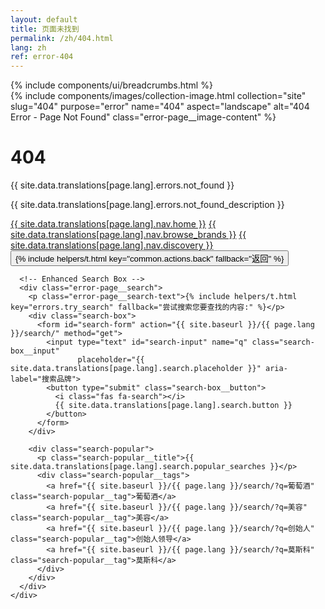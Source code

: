 ```yaml
---
layout: default
title: 页面未找到
permalink: /zh/404.html
lang: zh
ref: error-404
---
```


<div class="panel panel--light">
  <div class="panel__content">
    {% include components/ui/breadcrumbs.html %}
    <div class="error-page">
      <div class="error-page__image">
        {% include components/images/collection-image.html
           collection="site"
           slug="404"
           purpose="error"
           name="404"
           aspect="landscape"
           alt="404 Error - Page Not Found"
           class="error-page__image-content" %}
      </div>
      <h1 class="error-page__title">404</h1>
      <p class="error-page__message">{{ site.data.translations[page.lang].errors.not_found }}</p>
      <p class="error-page__description">{{ site.data.translations[page.lang].errors.not_found_description }}</p>
      <div class="error-page__actions">
        <a href="/{{ page.lang }}/" class="btn btn--primary">{{ site.data.translations[page.lang].nav.home }}</a>
        <a href="/{{ page.lang }}/brands/" class="btn btn--outline">{{ site.data.translations[page.lang].nav.browse_brands }}</a>
        <a href="/{{ page.lang }}/discovery/" class="btn btn--outline">{{ site.data.translations[page.lang].nav.discovery }}</a>
        <button onclick="history.back()" class="btn btn--text">{% include helpers/t.html key="common.actions.back" fallback="返回" %}</button>
      </div>

      <!-- Enhanced Search Box -->
      <div class="error-page__search">
        <p class="error-page__search-text">{% include helpers/t.html key="errors.try_search" fallback="尝试搜索您要查找的内容:" %}</p>
        <div class="search-box">
          <form id="search-form" action="{{ site.baseurl }}/{{ page.lang }}/search/" method="get">
            <input type="text" id="search-input" name="q" class="search-box__input"
                   placeholder="{{ site.data.translations[page.lang].search.placeholder }}" aria-label="搜索品牌">
            <button type="submit" class="search-box__button">
              <i class="fas fa-search"></i>
              {{ site.data.translations[page.lang].search.button }}
            </button>
          </form>
        </div>

        <div class="search-popular">
          <p class="search-popular__title">{{ site.data.translations[page.lang].search.popular_searches }}</p>
          <div class="search-popular__tags">
            <a href="{{ site.baseurl }}/{{ page.lang }}/search/?q=葡萄酒" class="search-popular__tag">葡萄酒</a>
            <a href="{{ site.baseurl }}/{{ page.lang }}/search/?q=美容" class="search-popular__tag">美容</a>
            <a href="{{ site.baseurl }}/{{ page.lang }}/search/?q=创始人" class="search-popular__tag">创始人领导</a>
            <a href="{{ site.baseurl }}/{{ page.lang }}/search/?q=莫斯科" class="search-popular__tag">莫斯科</a>
          </div>
        </div>
      </div>
    </div>
  </div>
</div>
